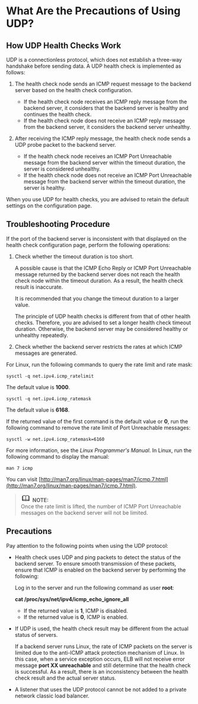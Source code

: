 # What Are the Precautions of Using UDP?<a name="EN-US_TOPIC_0112849191"></a>

## How UDP Health Checks Work<a name="section53210693319"></a>

UDP is a connectionless protocol, which does not establish a three-way handshake before sending data. A UDP health check is implemented as follows:

1.  The health check node sends an ICMP request message to the backend server based on the health check configuration.
    -   If the health check node receives an ICMP reply message from the backend server, it considers that the backend server is healthy and continues the health check.
    -   If the health check node does not receive an ICMP reply message from the backend server, it considers the backend server unhealthy.

2.  After receiving the ICMP reply message, the health check node sends a UDP probe packet to the backend server.
    -   If the health check node receives an ICMP Port Unreachable message from the backend server within the timeout duration, the server is considered unhealthy.
    -   If the health check node does not receive an ICMP Port Unreachable message from the backend server within the timeout duration, the server is healthy.


When you use UDP for health checks, you are advised to retain the default settings on the configuration page.

## Troubleshooting Procedure<a name="section1651117513338"></a>

If the port of the backend server is inconsistent with that displayed on the health check configuration page, perform the following operations:

1.  Check whether the timeout duration is too short.

    A possible cause is that the ICMP Echo Reply or ICMP Port Unreachable message returned by the backend server does not reach the health check node within the timeout duration. As a result, the health check result is inaccurate.

    It is recommended that you change the timeout duration to a larger value.

    The principle of UDP health checks is different from that of other health checks. Therefore, you are advised to set a longer health check timeout duration. Otherwise, the backend server may be considered healthy or unhealthy repeatedly.

2.  Check whether the backend server restricts the rates at which ICMP messages are generated.

For Linux, run the following commands to query the rate limit and rate mask:

```
sysctl -q net.ipv4.icmp_ratelimit
```

The default value is  **1000**.

```
sysctl -q net.ipv4.icmp_ratemask
```

The default value is  **6168**.

If the returned value of the first command is the default value or  **0**, run the following command to remove the rate limit of Port Unreachable messages:

```
sysctl -w net.ipv4.icmp_ratemask=6160
```

For more information, see the  _Linux Programmer's Manual_. In Linux, run the following command to display the manual:

```
man 7 icmp
```

You can visit  [http://man7.org/linux/man-pages/man7/icmp.7.html](http://man7.org/linux/man-pages/man7/icmp.7.html).

>![](public_sys-resources/icon-note.gif) **NOTE:**   
>Once the rate limit is lifted, the number of ICMP Port Unreachable messages on the backend server will not be limited.  

## Precautions<a name="section1386314212366"></a>

Pay attention to the following points when using the UDP protocol:

-   Health check uses UDP and ping packets to detect the status of the backend server. To ensure smooth transmission of these packets, ensure that ICMP is enabled on the backend server by performing the following:

    Log in to the server and run the following command as user  **root**:

    **cat /proc/sys/net/ipv4/icmp\_echo\_ignore\_all**

    -   If the returned value is  **1**, ICMP is disabled.
    -   If the returned value is  **0**, ICMP is enabled.

-   If UDP is used, the health check result may be different from the actual status of servers.

    If a backend server runs Linux, the rate of ICMP packets on the server is limited due to the anti-ICMP attack protection mechanism of Linux. In this case, when a service exception occurs, ELB will not receive error message  **port XX unreachable**  and still determine that the health check is successful. As a result, there is an inconsistency between the health check result and the actual server status.

-   A listener that uses the UDP protocol cannot be not added to a private network classic load balancer.

